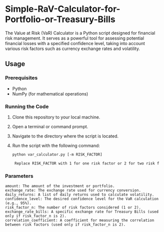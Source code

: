 # Simple-RaV-Calculator-for-Portfolio-or-Treasury-Bills
The Value at Risk (VaR) Calculator is a Python script designed for financial risk management. It serves as a powerful tool for assessing potential financial losses with a specified confidence level, taking into account various risk factors such as currency exchange rates and volatility.

## Usage

### Prerequisites

- Python
- NumPy (for mathematical operations)

### Running the Code

1. Clone this repository to your local machine.

2. Open a terminal or command prompt.

3. Navigate to the directory where the script is located.

4. Run the script with the following command:

   ```bash
   python var_calculator.py [-m RISK_FACTOR]

    Replace RISK_FACTOR with 1 for one risk factor or 2 for two risk factors.

### Parameters

    amount: The amount of the investment or portfolio.
    exchange_rate: The exchange rate used for currency conversion.
    daily_returns: A list of daily returns used to calculate volatility.
    confidence_level: The desired confidence level for the VaR calculation (e.g., 95%).
    risk_factor_n: The number of risk factors considered (1 or 2).
    exchange_rate_bills: A specific exchange rate for Treasury Bills (used only if risk_factor_n is 2).
    correlation_coefficient: A coefficient for measuring the correlation between risk factors (used only if risk_factor_n is 2).
